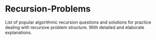 # Recursion-Problems
List of popular algorithmic recursion questions and solutions for practice dealing with recursive problem structure. With detailed and elaborate explanations.
